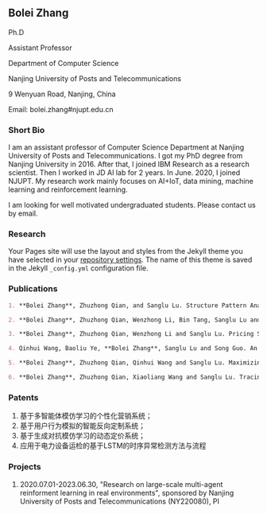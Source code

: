 ## Bolei Zhang

Ph.D

Assistant Professor

Department of Computer Science

Nanjing University of Posts and Telecommunications

9 Wenyuan Road, Nanjing, China

Email: bolei.zhang#njupt.edu.cn

### Short Bio

I am an assistant professor of Computer Science Department at Nanjing University of Posts and Telecommunications. I got my PhD degree from Nanjing University in 2016. After that, I joined IBM Research as a research scientist. Then I worked in JD AI lab for 2 years. In June. 2020, I joined NJUPT. My research work mainly focuses on AI+IoT, data mining, machine learning and reinforcement learning.

I am looking for well motivated undergraduated students. Please contact us by email.


### Research

Your Pages site will use the layout and styles from the Jekyll theme you have selected in your [repository settings](https://github.com/bolei-zhang/bolei.github.io/settings). The name of this theme is saved in the Jekyll `_config.yml` configuration file.

### Publications


```markdown
1. **Bolei Zhang**, Zhuzhong Qian, and Sanglu Lu. Structure Pattern Analysis and Cascade Prediction in Social Networks, ECML/PKDD (1) 2016: 524-539, **EI, CCF-B**

2. **Bolei Zhang**, Zhuzhong Qian, Wenzhong Li, Bin Tang, Sanglu Lu and Xiaoming Fu. Budget Allocation for Maximizing Viral Advertising in Social Networks, J. Comput. Sci. Technol. [J] 31(4): 759-775 (2016), **SCI, CCF-B**

3. **Bolei Zhang**, Zhuzhong Qian, Wenzhong Li and Sanglu Lu. Pricing Strategies for Maximizing Viral Advertising in Social Networks,DASFAA (2) 2015: 418-434, **EI, CCF-B**

4. Qinhui Wang, Baoliu Ye, **Bolei Zhang**, Sanglu Lu and Song Guo. An Approximately Strategy-proof Mechanism for Radio Spectrum Allocation, WCNC 2014: 1620-1625, **EI, CCF-C**

5. **Bolei Zhang**, Zhuzhong Qian, Qinhui Wang and Sanglu Lu. Maximizing Information Coverage for Target Marketing in a Social Network, Chinese Journal of Computers. 计算机学报. 2014 [J], **EI, 一级学报**

6. **Bolei Zhang**, Zhuzhong Qian, Xiaoliang Wang and Sanglu Lu. Tracing Influential Nodes in Social Networks with Competing Information, PAKDD (2) 2013: 37-48, **EI, CCF-C**
```

### Patents
 
1. 基于多智能体模仿学习的个性化营销系统；
2. 基于用户行为模拟的智能反向定制系统；
3. 基于生成对抗模仿学习的动态定价系统；
4. 应用于电力设备运检的基于LSTM的时序异常检测方法与流程

### Projects

1. 2020.07.01-2023.06.30, "Research on large-scale multi-agent reinforment learning in real environments", sponsored by Nanjing University of Posts and Telecommunications (NY220080), PI

